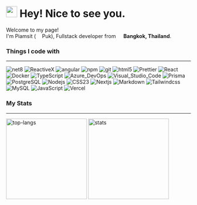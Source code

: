 <h1><img src="https://emojis.slackmojis.com/emojis/images/1531849430/4246/blob-sunglasses.gif?1531849430" width="30"/> Hey! Nice to see you.</h1>


<p>Welcome to my page! </br> I'm Piamsit (<img src="https://cdn-icons-png.flaticon.com/512/8823/8823240.png" width="13" /> Puk), Fullstack developer from <img src="https://cdn-icons-png.flaticon.com/512/197/197452.png" width="13"/> <b>Bangkok, Thailand</b>. </p>
<h3>Things I code with</h3>
<hr />
<p>
  <img alt="net8" src="https://img.shields.io/badge/-.NET%208.0-blueviolet?style=flat-square&logo=net8&logoColor=white" />
  <img alt="ReactiveX" src="https://img.shields.io/badge/-RxJs-B7178C?style=flat-square&logo=reactivex&logoColor=white" />
  <img alt="angular" src="https://img.shields.io/badge/-Angular-DD0031?style=flat-square&logo=angular&logoColor=white" />
  <img alt="npm" src="https://img.shields.io/badge/-NPM-CB3837?style=flat-square&logo=npm&logoColor=white" />
  <img alt="git" src="https://img.shields.io/badge/-Git-F05032?style=flat-square&logo=git&logoColor=white" />
  <img alt="html5" src="https://img.shields.io/badge/-HTML5-E34F26?style=flat-square&logo=html5&logoColor=white" />
  <img alt="Prettier" src="https://img.shields.io/badge/-Prettier-F7B93E?style=flat-square&logo=prettier&logoColor=white" />
  <img alt="React" src="https://img.shields.io/badge/-React-45b8d8?style=flat-square&logo=react&logoColor=white" />
  <img alt="Docker" src="https://img.shields.io/badge/-Docker-46a2f1?style=flat-square&logo=docker&logoColor=white" />
  <img alt="TypeScript" src="https://img.shields.io/badge/-TypeScript-007ACC?style=flat-square&logo=typescript&logoColor=white" />
  <img alt="Azure_DevOps" src="https://img.shields.io/badge/-Azure_DevOps-0078D7?style=flat-square&logo=azure-devops&logoColor=white" />
  <img alt="Visual_Studio_Code" src="https://img.shields.io/badge/-Visual_Studio_Code-0078D4?style=flat-square&logo=visual%20studio%20code&logoColor=white" />
  <img alt="Prisma" src="https://img.shields.io/badge/-Prisma-0078D4?style=flat-square&logo=Prisma&logoColor=white" />
  <img alt="PostgreSQL" src="https://img.shields.io/badge/-PostgreSQL-316192?style=flat-square&logo=postgresql&logoColor=white" />
  <img alt="Nodejs" src="https://img.shields.io/badge/-Nodejs-43853d?style=flat-square&logo=Node.js&logoColor=white" />
  <img alt="CSS23" src="https://img.shields.io/badge/-CSS-239120?style=flat-square&logo=CSS3&logoColor=white" />
  <img alt="Nextjs" src="https://img.shields.io/badge/-Next.js-000000?style=flat-square&logo=nextdotjs&logoColor=white" />
  <img alt="Markdown" src="https://img.shields.io/badge/-Markdown-000000?style=flat-square&logo=markdown&logoColor=white" />
  <img alt="Tailwindcss" src="https://img.shields.io/badge/-Tailwindcss-000000?style=flat-square&logo=tailwindcss" />
  <img alt="MySQL" src="https://img.shields.io/badge/-MySQL-000000?style=flat-square&logo=mysql&logoColor=white" />
  <img alt="JavaScript" src="https://img.shields.io/badge/-JavaScript-000000?style=flat-square&logo=javascript&logoColor=F7DF1E" />
  <img alt="Vercel" src="https://img.shields.io/badge/-Vercel-000000?style=flat-square&logo=vercel&logoColor=white" />
</p>
<h3>My Stats</h3>
<hr />
<p>
  <img alt="top-langs" height="220" src="https://github-readme-stats.vercel.app/api/top-langs/?username=Piamsit&show_icons=true&theme=transparent&layout=compact&hide_progress=true" />
  <img alt="stats" height="220" src="https://github-readme-stats.vercel.app/api?username=Piamsit&show_icons=true&theme=transparent&rank_icon=github" />
</p>

